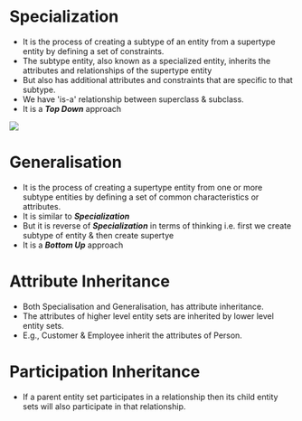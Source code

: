 # Specialization

- It is the process of creating a subtype of an entity from a supertype entity by defining a set of constraints. 
- The subtype entity, also known as a specialized entity, inherits the attributes and relationships of the supertype entity
- But also has additional attributes and constraints that are specific to that subtype.
- We have 'is-a' relationship between superclass & subclass.
- It is a ***Top Down*** approach
<img src='https://media.geeksforgeeks.org/wp-content/uploads/generalization.png'>


# Generalisation

- It is the process of creating a supertype entity from one or more subtype entities by defining a set of common characteristics or attributes.
- It is similar to ***Specialization***
- But it is reverse of ***Specialization*** in terms of thinking i.e. first we create subtype of entity & then create supertye
- It is a ***Bottom Up*** approach


# Attribute Inheritance

- Both Specialisation and Generalisation, has attribute inheritance.
- The attributes of higher level entity sets are inherited by lower level entity sets.
- E.g., Customer & Employee inherit the attributes of Person.


# Participation Inheritance

- If a parent entity set participates in a relationship then its child entity sets will also participate in that relationship.
